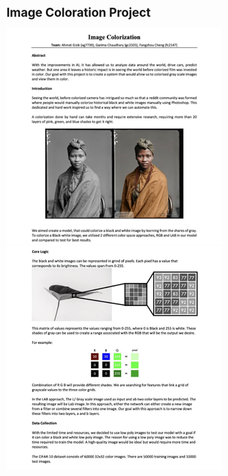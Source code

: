 # Image Coloration Project
![image](Images/Image1.jpg?raw=true)
![image](Images/image2.jpg?raw=true)

